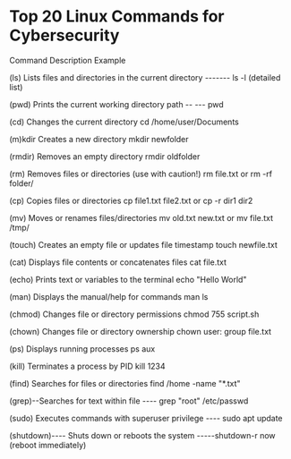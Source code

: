 # Top 20 Linux Commands for Cybersecurity

Command	Description	Example


(ls)         	Lists files and directories in the current directory	-------                              ls -l (detailed list)


(pwd)	        Prints the current working directory path -- ---	                         pwd


(cd)	        Changes the current directory	                                    cd /home/user/Documents


(m)kdir     	Creates a new directory                                          	mkdir newfolder


(rmdir)     	Removes an empty directory	                                       rmdir oldfolder


(rm)	        Removes files or directories (use with caution!)	                 rm file.txt or rm -rf folder/


(cp)	        Copies files or directories                                       	cp file1.txt file2.txt   or       cp -r dir1 dir2


(mv)        	Moves or renames files/directories                                	mv old.txt new.txt or mv file.txt /tmp/


(touch)    	 Creates an empty file or updates file timestamp                    	touch newfile.txt


(cat)       	Displays file contents or concatenates files                       	cat file.txt


(echo)	      Prints text or variables to the terminal                          	echo "Hello World"


(man)       	Displays the manual/help for commands                             	man ls


(chmod)     	Changes file or directory permissions                             	chmod 755 script.sh


(chown)     	Changes file or directory ownership	chown user:                     group file.txt


(ps)	        Displays running processes	                                        ps aux


(kill)      	Terminates a process by PID                                       	kill 1234


(find)      	Searches for files or directories	                                  find /home -name "*.txt"


(grep)--Searches for text within file ---- grep "root" /etc/passwd


(sudo)	      Executes commands with superuser privilege ---- sudo apt update


(shutdown)----	Shuts down or reboots the system -----shutdown-r now (reboot immediately)
